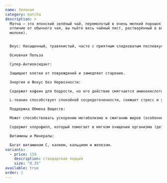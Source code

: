 ```yaml
---
name: Зеленая
category: matcha
description: >
  Матча — это японский зелёный чай, перемолотый в очень мелкий порошок. В
  отличие от обычного чая, вы пьёте весь чайный лист, растворённый в воде (или
  молоке).


  Вкус: Насыщенный, травянистый, часто с приятным сладковатым послевкусием.

  Основная Польза

  Супер-Антиоксидант:

  Защищает клетки от повреждений и замедляет старение.

  Энергия и Фокус без Нервозности:

  Содержит кофеин для бодрости, но его действие смягчается аминокислотой L-теанин.

  L-теанин способствует спокойной сосредоточенности, снижает стресс и улучшает концентрацию.

  Поддержка Обмена Веществ:

  Может способствовать ускорению метаболизма и сжиганию жиров (особенно при физической активности).

  Содержит хлорофилл, который помогает в мягком очищении организма (детокс).

  Витамины и Минералы:

  Богат витамином С, калием, кальцием и железом.
variants:
  - price: 150
    description: стандартная порция
    size: "0.35"
available: true
order: 1
---
```


